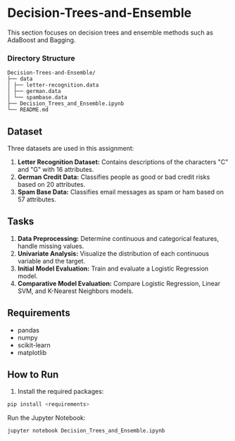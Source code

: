 
# Decision-Trees-and-Ensemble

This section focuses on decision trees and ensemble methods such as AdaBoost and Bagging.


### Directory Structure

```
Decision-Trees-and-Ensemble/
├── data
│ ├── letter-recognition.data
│ ├── german.data
│ └── spambase.data
├── Decision_Trees_and_Ensemble.ipynb
└── README.md
```

## Dataset

Three datasets are used in this assignment:

1. **Letter Recognition Dataset:** Contains descriptions of the characters "C" and "G" with 16 attributes.
2. **German Credit Data:** Classifies people as good or bad credit risks based on 20 attributes.
3. **Spam Base Data:** Classifies email messages as spam or ham based on 57 attributes.

## Tasks

1. **Data Preprocessing:** Determine continuous and categorical features, handle missing values.
2. **Univariate Analysis:** Visualize the distribution of each continuous variable and the target.
3. **Initial Model Evaluation:** Train and evaluate a Logistic Regression model.
4. **Comparative Model Evaluation:** Compare Logistic Regression, Linear SVM, and K-Nearest Neighbors models.

## Requirements

- pandas
- numpy
- scikit-learn
- matplotlib

## How to Run

1. Install the required packages:

```bash
pip install <requirements>
```

Run the Jupyter Notebook:

```bash
jupyter notebook Decision_Trees_and_Ensemble.ipynb
```
